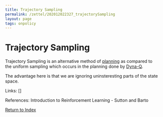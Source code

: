 ```yaml
---
title: Trajectory Sampling
permalink: /zettel/202012022327_trajectorySampling
layout: page
tags: onpolicy
---
```

# Trajectory Sampling

Trajectory Sampling is an alternative method of [planning](202012012357_rlPlanning) as 
compared to the uniform sampling which occurs in the planning done by [Dyna-Q](202012020018_tabularDynaQ).

The advantage here is that we are ignoring uninsteresting parts of 
the state space.

Links: []

References: Introduction to Reinforcement Learning - Sutton and Barto

[Return to Index](index)
